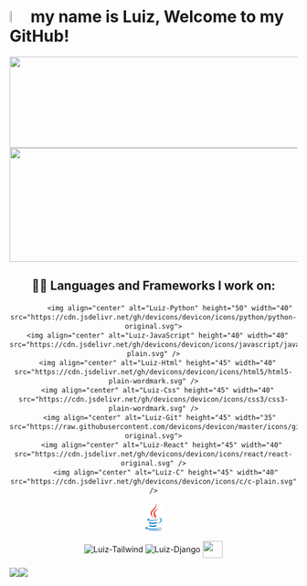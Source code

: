 

# <img width='6%' height="6%" src="https://images.squarespace-cdn.com/content/v1/595e1b9ab6ac502f684cbe56/1505914440979-36R26YBA1OQSKXW7HUH7/YO+GIF.gif?format=750w"/> my name is Luiz, Welcome to my GitHub!
 
  <img width="1000" height="160" src="https://github-readme-streak-stats.herokuapp.com/?user=LuizzFelipe0&theme=aura" align="center"/>
  <img width="1200" height="200" src="https://github-readme-stats.vercel.app/api/top-langs/?username=LuizzFelipe0&layout=compact&langs_count=7&theme=aura" align="center"/>

<div align="center">

 ## 👨‍💻 Languages and Frameworks I work on:

            <img align="center" alt="Luiz-Python" height="50" width="40" src="https://cdn.jsdelivr.net/gh/devicons/devicon/icons/python/python-original.svg">
      <img align="center" alt="Luiz-JavaScript" height="40" width="40"  src="https://cdn.jsdelivr.net/gh/devicons/devicon/icons/javascript/javascript-plain.svg" />
      <img align="center" alt="Luiz-Html" height="45" width="40" src="https://cdn.jsdelivr.net/gh/devicons/devicon/icons/html5/html5-plain-wordmark.svg" />
      <img align="center" alt="Luiz-Css" height="45" width="40"  src="https://cdn.jsdelivr.net/gh/devicons/devicon/icons/css3/css3-plain-wordmark.svg" />
       <img align="center" alt="Luiz-Git" height="45" width="35" src="https://raw.githubusercontent.com/devicons/devicon/master/icons/git/git-original.svg">
        <img align="center" alt="Luiz-React" height="45" width="40"  src="https://cdn.jsdelivr.net/gh/devicons/devicon/icons/react/react-original.svg" />
          <img align="center" alt="Luiz-C" height="45" width="40"  src="https://cdn.jsdelivr.net/gh/devicons/devicon/icons/c/c-plain.svg" />
  <img align="center" alt="Luiz-Java" height="50" width="40" src="https://raw.githubusercontent.com/devicons/devicon/master/icons/java/java-original.svg">
          <br><br/>
      <img align="center" alt="Luiz-Tailwind" height="45" width="40"  src="https://cdn.jsdelivr.net/gh/devicons/devicon/icons/tailwindcss/tailwindcss-plain.svg" />
       <img align="center" alt="Luiz-Django" height="45" width="40"  src="https://cdn.icon-icons.com/icons2/2107/PNG/512/file_type_django_icon_130645.png" />
        <img align="center" height='30px' width='35px' src='https://cdn.jsdelivr.net/gh/devicons/devicon/icons/fastapi/fastapi-plain.svg'></img>
</div>    
<br/>
        <a href ="mailto:luizfelipecanariocosta@gmail.com"><img align="left" src="https://img.shields.io/badge/-Gmail-%23333?style=for-the-badge&logo=gmail&logoColor=red" target="_blank"></a> 
         <a href ="https://www.linkedin.com/in/luiz-felipe-costa-7a2373241/"><img align="left" src="https://img.shields.io/badge/-Linkedin-%23333?style=for-the-badge&logo=linkedin&logoColor=blue" target="_blank"></a> 


      
